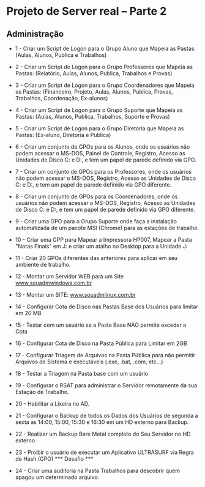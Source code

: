 # Projeto de Server real – Parte 2

## Administração

 - 1 - Criar um Script de Logon para o Grupo Aluno que Mapeia as Pastas: (Aulas, Alunos, Publica e Trabalhos)

 - 2 - Criar um Script de Logon para o Grupo Professores que Mapeia as Pastas: (Relatório, Aulas, Alunos, Publica, Trabalhos e Provas)

 - 3 -	Criar um Script de Logon para o Grupo Coordenadores que Mapeia as Pastas: (Financeiro, Projeto, Aulas, Alunos, Publica, Provas, Trabalhos, Coordenação, Ex-alunos)

 - 4 - Criar um Script de Logon para o Grupo Suporte que Mapeia as Pastas: (Aulas, Alunos, Publica, Trabalhos, Suporte e Provas)

 - 5 - Criar um Script de Logon para o Grupo Diretoria que Mapeia as Pastas: (Ex-aluno, Diretoria e Publica)

 - 6 - Criar um conjunto de GPOs para os Alunos, onde os usuários não podem acessar o MS-DOS, Painel de Controle, Registro, Acesso as Unidades de Disco C: e D:, e tem um papel de parede definido via GPO.

 - 7 - Criar um conjunto de GPOs para os Professores, onde os usuários não podem acessar o MS-DOS, Registro, Acesso as Unidades de Disco C: e D:, e tem um papel de parede definido via GPO diferente.

 - 8 - Criar um conjunto de GPOs para os Coordenadores, onde os usuários não podem acessar o MS-DOS, Registro, Acesso as Unidades de Disco C: e D:, e tem um papel de parede definido via GPO diferente.

 - 9 - Criar uma GPO para o Grupo Suporte onde faça a instalação automatizada de um pacote MSI (Chrome) para as estações de trabalho.

 - 10 - Criar uma GPP para Mapear a Impressora HP007, Mapear a Pasta "Notas Finais" em J: e criar um atalho no Desktop para a Unidade J:

 - 11 - Criar 20 GPOs diferentes das anteriores para aplicar em seu ambiente de trabalho.

 - 12 - Montar um Servidor WEB para um Site www.souadmwindows.com.br

 - 13 - Montar um SITE: www.souadmlinux.com.br

 - 14 - Configurar Cota de Disco nas Pastas Base dos Usuários para limitar em 20 MB

 - 15 - Testar com um usuário se a Pasta Base NÃO permite exceder a Cota

 - 16 - Configurar Cota de Disco na Pasta Pública para Limitar em 2GB

 - 17 - Configurar Triagem de Arquivos na Pasta Pública para não permitir Arquivos de Sistema e executáveis (.exe, .bat, .com, etc...)

 - 18 - Testar a Triagem na Pasta base com um usuário

 - 19 - Configurar o RSAT para administrar o Servidor remotamente da sua Estação de Trabalho.

 - 20 - Habilitar a Lixeira no AD.

 - 21 - Configurar o Backup de todos os Dados dos Usuários de segunda a sexta as 14:00, 15:00, 15:30 e 16:30 em um HD externo para Backup.

 - 22 - Realizar um Backup Bare Metal completo do Seu Servidor no HD externo

 - 23 - Proibir o usuário de executar um Aplicativo ULTRASURF via Regra de Hash (GPO) *** Desafio ***

 - 24 - Criar uma auditoria na Pasta Trabalhos para descobrir quem apagou um determinado arquivo.